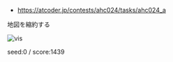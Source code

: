 - <https://atcoder.jp/contests/ahc024/tasks/ahc024_a>

地図を縮約する

![vis](/docs/vis.gif)

seed:0 / score:1439
